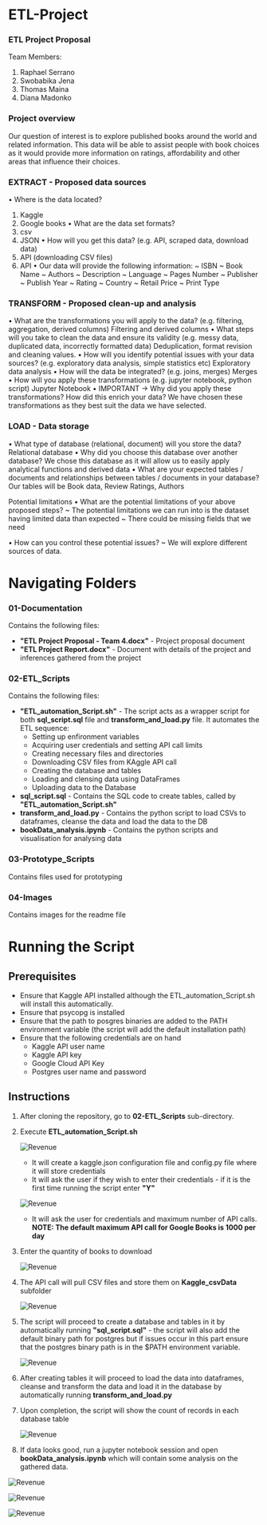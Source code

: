 # ETL-Project
### ETL Project Proposal

Team Members: 
1.	Raphael Serrano
2.	Swobabika Jena
3.	Thomas Maina
4.	Diana Madonko

### Project overview 

Our question of interest is to explore published books around the world and related information. This data will be able to assist people with book choices as it would provide more information on ratings, affordability and other areas that influence their choices.


### EXTRACT - Proposed data sources
•	Where is the data located?
1. Kaggle
2. Google books
•	What are the data set formats? 
1. csv
2. JSON
•	How will you get this data? (e.g. API, scraped data, download data)
1. API (downloading CSV files)
2. API
•	Our data will provide the following information:
~ ISBN
~ Book Name
~ Authors
~ Description
~ Language
~ Pages Number
~ Publisher
~ Publish Year
~ Rating
~ Country
~ Retail Price
~ Print Type


### TRANSFORM - Proposed clean-up and analysis
•	What are the transformations you will apply to the data? (e.g. filtering, aggregation, derived columns)
Filtering and derived columns
•	What steps will you take to clean the data and ensure its validity (e.g. messy data, duplicated data, incorrectly formatted data)
Deduplication, format revision and cleaning values.
•	How will you identify potential issues with your data sources? (e.g. exploratory data analysis, simple statistics etc)
Exploratory data analysis
•	How will the data be integrated? (e.g. joins, merges)
Merges
•	How will you apply these transformations (e.g. jupyter notebook, python script)
Jupyter Notebook
•	IMPORTANT → Why did you apply these transformations? How did this enrich your data?
We have chosen these transformations as they best suit the data we have selected.


### LOAD - Data storage
•	What type of database (relational, document) will you store the data?
Relational database
•	Why did you choose this database over another database?
We chose this database as it will allow us to easily apply analytical functions and derived data
•	What are your expected tables / documents and relationships between tables / documents in your database?
Our tables will be Book data, Review Ratings, Authors

Potential limitations
•	What are the potential limitations of your above proposed steps? 
~ The potential limitations we can run into is the dataset having limited data than expected 
~ There could be missing fields that we need

•	How can you control these potential issues?
~ We will explore different sources of data.


# Navigating Folders
### 01-Documentation
Contains the following files:
* **"ETL Project Proposal - Team 4.docx"** - Project proposal document
* **"ETL Project Report.docx"** - Document with details of the project and inferences gathered from the project

### 02-ETL_Scripts
Contains the following files:
* **"ETL_automation_Script.sh"** - The script acts as a wrapper script for both **sql_script.sql** file and **transform_and_load.py** file. It automates the ETL sequence: 
    - Setting up enfironment variables
    - Acquiring user credentials and setting API call limits
    - Creating necessary files and directories
    - Downloading CSV files from KAggle API call
    - Creating the database and tables
    - Loading and clensing data using DataFrames
    - Uploading data to the Database
* **sql_script.sql** - Contains the SQL code to create tables, called by **"ETL_automation_Script.sh"**
* **transform_and_load.py** - Contains the python script to load CSVs to dataframes, cleanse the data and load the data to the DB
* **bookData_analysis.ipynb** - Contains the python scripts and visualisation for analysing data

### 03-Prototype_Scripts
Contains files used for prototyping

### 04-Images
Contains images for the readme file

# Running the Script
## Prerequisites
* Ensure that Kaggle API installed although the ETL_automation_Script.sh will install this automatically.
* Ensure that psycopg is installed
* Ensure that the path to posgres binaries are added to the PATH environment variable (the script will add the default installation path)
* Ensure that the following credentials are on hand
    - Kaggle API user name
    - Kaggle API key
    - Google Cloud API Key
    - Postgres user name and password

## Instructions
1. After cloning the repository, go to **02-ETL_Scripts** sub-directory.
2. Execute **ETL_automation_Script.sh**

    ![Revenue](04-Images/screen1.png)
    
    * It will create a kaggle.json configuration file and config.py file where it will store credentials
    * It will ask the user if they wish to enter their credentials - if it is the first time running the script enter **"Y"**
    
    ![Revenue](04-Images/screen2.png)
    
    * It will ask the user for credentials and maximum number of API calls. **NOTE: The default maximum API call for Google Books is 1000 per day**
    
3. Enter the quantity of books to download

    ![Revenue](04-Images/screen3.png)
    
4. The API call will pull CSV files and store them on **Kaggle_csvData** subfolder

    ![Revenue](04-Images/screen4.png)
    
5. The script will proceed to create a database and tables in it by automatically running **"sql_script.sql"** - the script will also add the default binary path for postgres but if issues occur in this part ensure that the postgres binary path is in the $PATH environment variable.

    ![Revenue](04-Images/screen5.png)
    
6. After creating tables it will proceed to load the data into dataframes, cleanse and transform the data and load it in the database by automatically running **transform_and_load.py**
7. Upon completion, the script will show the count of records in each database table

    ![Revenue](04-Images/screen6.png)
    
8. If data looks good, run a jupyter notebook session and open **bookData_analysis.ipynb** which will contain some analysis on the gathered data.

![Revenue](04-Images/screen9.png)

![Revenue](04-Images/screen10.png)

![Revenue](04-Images/screen11.png)






